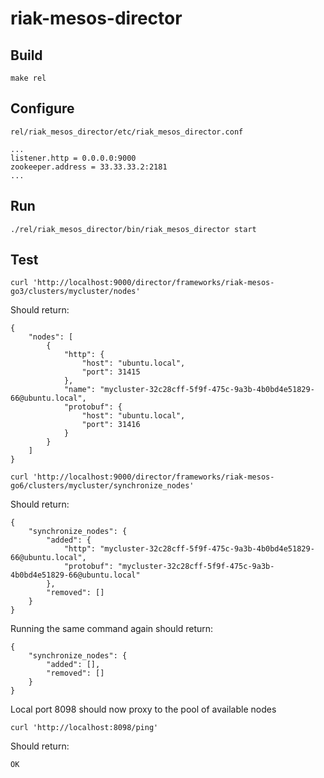 # riak-mesos-director

## Build

```
make rel
```

## Configure

`rel/riak_mesos_director/etc/riak_mesos_director.conf`

```
...
listener.http = 0.0.0.0:9000
zookeeper.address = 33.33.33.2:2181
...
```

## Run

```
./rel/riak_mesos_director/bin/riak_mesos_director start
```

## Test

```
curl 'http://localhost:9000/director/frameworks/riak-mesos-go3/clusters/mycluster/nodes'
```

Should return:

```
{
    "nodes": [
        {
            "http": {
                "host": "ubuntu.local",
                "port": 31415
            },
            "name": "mycluster-32c28cff-5f9f-475c-9a3b-4b0bd4e51829-66@ubuntu.local",
            "protobuf": {
                "host": "ubuntu.local",
                "port": 31416
            }
        }
    ]
}
```

```
curl 'http://localhost:9000/director/frameworks/riak-mesos-go6/clusters/mycluster/synchronize_nodes'
```

Should return:

```
{
    "synchronize_nodes": {
        "added": {
            "http": "mycluster-32c28cff-5f9f-475c-9a3b-4b0bd4e51829-66@ubuntu.local",
            "protobuf": "mycluster-32c28cff-5f9f-475c-9a3b-4b0bd4e51829-66@ubuntu.local"
        },
        "removed": []
    }
}
```

Running the same command again should return:

```
{
    "synchronize_nodes": {
        "added": [],
        "removed": []
    }
}
```

Local port 8098 should now proxy to the pool of available nodes

```
curl 'http://localhost:8098/ping'
```

Should return:

```
OK
```
